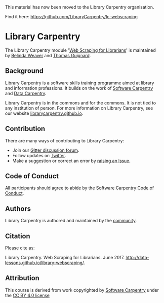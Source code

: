 This material has now been moved to the Library Carpentry organisation.

Find it here: https://github.com/LibraryCarpentry/lc-webscraping

# Library Carpentry

The Library Carpentry module '[Web Scraping for Librarians](http://data-lessons.github.io/library-webscraping/)' is maintained by [Belinda Weaver](https://github.com/weaverbel) and [Thomas Guignard](https://github.com/timtomch).

## Background

Library Carpentry is a software skills training programme aimed at library and information 
professions. It builds on the work of [Software Carpentry](http://software-carpentry.org/) and 
[Data Carpentry](http://www.datacarpentry.org/).

Library Carpentry is in the commons and for the commons. It is not tied to any institution of person. For more information on Library Carpentry, see our website [librarycarpentry.github.io](http://librarycarpentry.github.io/).

## Contribution

There are many ways of contributing to Library Carpentry:

- Join our [Gitter discussion forum](https://gitter.im/LibraryCarpentry/).
- Follow updates on [Twitter](https://twitter.com/LibCarpentry).
- Make a suggestion or correct an error by [raising an Issue](https://github.com/data-lessons/library-webscraping/issues).

## Code of Conduct

All participants should agree to abide by the 
[Software Carpentry Code of Conduct](http://software-carpentry.org/conduct/).

## Authors

Library Carpentry is authored and maintained by the 
[community](https://github.com/data-lessons/library-webscraping/network/members).

## Citation

Please cite as:

Library Carpentry. Web Scraping for Librarians. June 2017. 
http://data-lessons.github.io/library-webscraping/.

## Attribution

This course is derived from work copyrighted by [Software Carpentry](http://software-carpentry.org/) 
under the [CC BY 4.0 license](https://creativecommons.org/licenses/by/4.0/)
